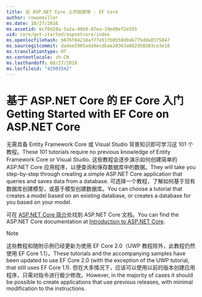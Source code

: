 ```yaml
---
title: 在 ASP.NET Core 上开始使用 - EF Core
author: rowanmiller
ms.date: 10/27/2016
ms.assetid: bcf6d28a-5a2a-40b9-87ea-19ed9ef2e555
uid: core/get-started/aspnetcore/index
ms.openlocfilehash: b676f84218af77e51fb0558d04b775dda0375847
ms.sourcegitcommit: dadee5905ada9ecdbae28363a682950383ce3e10
ms.translationtype: HT
ms.contentlocale: zh-CN
ms.lasthandoff: 08/27/2018
ms.locfileid: "42993542"
---
```

# <a name="getting-started-with-ef-core-on-aspnet-core"></a><span data-ttu-id="37940-102">基于 ASP.NET Core 的 EF Core 入门</span><span class="sxs-lookup"><span data-stu-id="37940-102">Getting Started with EF Core on ASP.NET Core</span></span>

<span data-ttu-id="37940-103">无需具备 Entity Framework Core 或 Visual Studio 背景知识即可学习这 101 个教程。</span><span class="sxs-lookup"><span data-stu-id="37940-103">These 101 tutorials require no previous knowledge of Entity Framework Core or Visual Studio.</span></span> <span data-ttu-id="37940-104">这些教程会逐步演示如何创建简单的 ASP.NET Core 应用程序，以便查询和保存数据库中的数据。</span><span class="sxs-lookup"><span data-stu-id="37940-104">They will take you step-by-step through creating a simple ASP.NET Core application that queries and saves data from a database.</span></span> <span data-ttu-id="37940-105">可选择一个教程，了解如何基于现有数据库创建模型，或基于模型创建数据库。</span><span class="sxs-lookup"><span data-stu-id="37940-105">You can choose a tutorial that creates a model based on an existing database, or creates a database for you based on your model.</span></span>

<span data-ttu-id="37940-106">可在 [ASP.NET Core 简介](/aspnet/core/)处找到 ASP.NET Core 文档。</span><span class="sxs-lookup"><span data-stu-id="37940-106">You can find the ASP.NET Core documentation at [Introduction to ASP.NET Core](/aspnet/core/).</span></span>

> [!NOTE]  
> <span data-ttu-id="37940-107">这些教程和随附示例已经更新为使用 EF Core 2.0（UWP 教程除外，此教程仍然使用 EF Core 1.1）。</span><span class="sxs-lookup"><span data-stu-id="37940-107">These tutorials and the accompanying samples have been updated to use EF Core 2.0 (with the exception of the UWP tutorial, that still uses EF Core 1.1).</span></span> <span data-ttu-id="37940-108">但在大多情况下，应该可以使用以前的版本创建应用程序，只需对指令进行极少修改。</span><span class="sxs-lookup"><span data-stu-id="37940-108">However, in the majority of cases it should be possible to create applications that use previous releases, with minimal modification to the instructions.</span></span>
